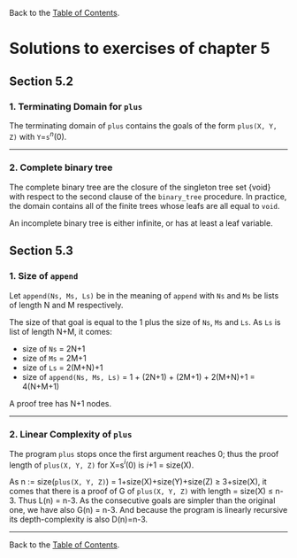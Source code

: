 Back to the [Table of Contents](Contents.md).

# Solutions to exercises of chapter 5

## Section 5.2

### 1. Terminating Domain for `plus`

The terminating domain of `plus` contains the goals of the form `plus(X, Y, Z)`
with `Y`=`s`$^n$(0).

---
### 2. Complete binary tree

The complete binary tree are the closure of the singleton tree set {void} with
respect to the second clause of the `binary_tree` procedure. In practice, the
domain contains all of the finite trees whose leafs are all equal to `void`.

An incomplete binary tree is either infinite, or has at least a leaf variable.

## Section 5.3
### 1. Size of `append`
Let `append(Ns, Ms, Ls)` be in the meaning of `append` with `Ns` and `Ms` be
lists of length N and M respectively.

The size of that goal is equal to the 1 plus the size of `Ns`, `Ms` and `Ls`. As
`Ls` is list of length N+M, it comes:
* size of `Ns` = 2N+1
* size of `Ms` = 2M+1
* size of `Ls` = 2(M+N)+1
* size of `append(Ns, Ms, Ls)` = 1 + (2N+1) + (2M+1) + 2(M+N)+1 = 4(N+M+1)

A proof tree has N+1 nodes.

---
### 2. Linear Complexity of `plus`

The program `plus` stops once the first argument reaches 0; thus the proof
length of `plus(X, Y, Z)` for X=s$^i$(0) is $i$+1 = size(X).

As n := size(`plus(X, Y, Z)`) = 1+size(X)+size(Y)+size(Z) ≥ 3+size(X), it comes
that there is a proof of G of `plus(X, Y, Z)` with length = size(X) ≤ n-3. Thus
L(n) = n-3. As the consecutive goals are simpler than the original one, we have
also G(n) = n-3. And because the program is linearly recursive its
depth-complexity is also D(n)=n-3.

---
Back to the [Table of Contents](Contents.md).